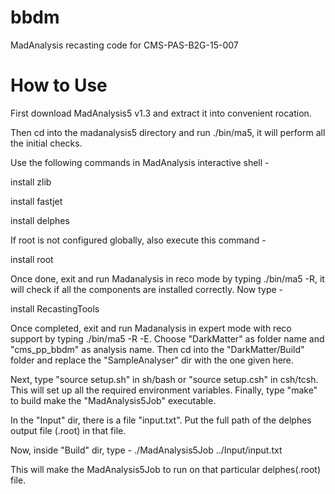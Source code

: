 # bbdm
MadAnalysis recasting code for CMS-PAS-B2G-15-007

# How to Use
First download MadAnalysis5 v1.3 and extract it into convenient rocation.

Then cd into the madanalysis5 directory and run ./bin/ma5, it will perform all the initial checks.

Use the following commands in MadAnalysis interactive shell -

install zlib

install fastjet

install delphes

If root is not configured globally, also execute this command -

install root

Once done, exit and run Madanalysis in reco mode by typing ./bin/ma5 -R, it will check if all the components are installed correctly. Now type -

install RecastingTools

Once completed, exit and run Madanalysis in expert mode with reco support by typing ./bin/ma5 -R -E. Choose "DarkMatter" as folder name and "cms_pp_bbdm" as analysis name. Then cd into the "DarkMatter/Build" folder and replace the "SampleAnalyser" dir with the one given here.

Next, type "source setup.sh" in sh/bash or "source setup.csh" in csh/tcsh. This will set up all the required environment variables. Finally, type "make" to build make the "MadAnalysis5Job" executable.

In the "Input" dir, there is a file "input.txt". Put the full path of the delphes output file (.root) in that file.

Now, inside "Build" dir, type -
./MadAnalysis5Job ../Input/input.txt

This will make the MadAnalysis5Job to run on that particular delphes(.root) file.
